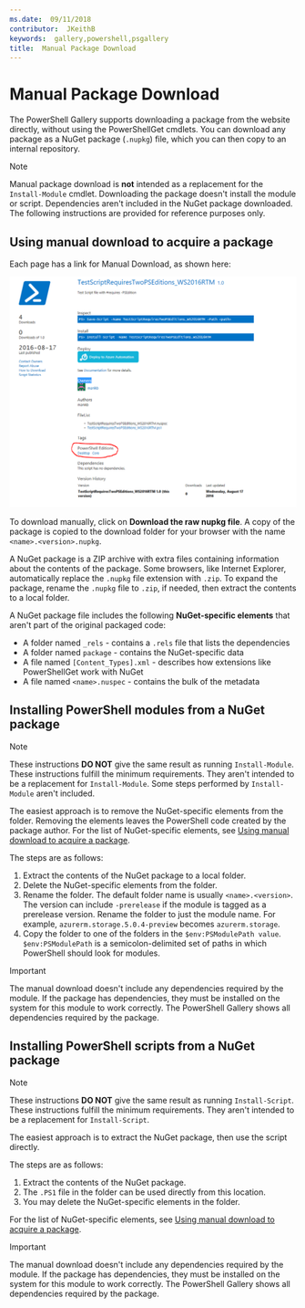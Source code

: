 ```yaml
---
ms.date:  09/11/2018
contributor:  JKeithB
keywords:  gallery,powershell,psgallery
title:  Manual Package Download
---
```


# Manual Package Download

The PowerShell Gallery supports downloading a package from the website directly, without using the
PowerShellGet cmdlets. You can download any package as a NuGet package (`.nupkg`) file, which you can
then copy to an internal repository.

> [!NOTE]
> Manual package download is **not** intended as a replacement for the `Install-Module` cmdlet.
> Downloading the package doesn't install the module or script. Dependencies aren't included in the
> NuGet package downloaded. The following instructions are provided for reference purposes only.

## Using manual download to acquire a package

Each page has a link for Manual Download, as shown here:

![Manual Download](../../Images/packagedisplaypagewithpseditions.png)

To download manually, click on **Download the raw nupkg file**. A copy of the package is copied to
the download folder for your browser with the name `<name>.<version>.nupkg`.

A NuGet package is a ZIP archive with extra files containing information about the contents of the
package. Some browsers, like Internet Explorer, automatically replace the `.nupkg` file extension
with `.zip`. To expand the package, rename the `.nupkg` file to `.zip`, if needed, then extract the
contents to a local folder.

A NuGet package file includes the following **NuGet-specific elements** that aren't part of the
original packaged code:

- A folder named `_rels` - contains a `.rels` file that lists the dependencies
- A folder named `package` - contains the NuGet-specific data
- A file named `[Content_Types].xml` - describes how extensions like PowerShellGet work with NuGet
- A file named `<name>.nuspec` - contains the bulk of the metadata

## Installing PowerShell modules from a NuGet package

> [!NOTE]
> These instructions **DO NOT** give the same result as running `Install-Module`. These instructions
> fulfill the minimum requirements. They aren't intended to be a replacement for `Install-Module`.
> Some steps performed by `Install-Module` aren't included.

The easiest approach is to remove the NuGet-specific elements from the folder. Removing the elements
leaves the PowerShell code created by the package author.
For the list of NuGet-specific elements, see [Using manual download to acquire a package](#using-manual-download-to-acquire-a-package).

The steps are as follows:

1. Extract the contents of the NuGet package to a local folder.
2. Delete the NuGet-specific elements from the folder.
3. Rename the folder. The default folder name is usually `<name>.<version>`. The version can
   include `-prerelease` if the module is tagged as a prerelease version. Rename the folder to just
   the module name. For example, `azurerm.storage.5.0.4-preview` becomes `azurerm.storage`.
4. Copy the folder to one of the folders in the `$env:PSModulePath value`. `$env:PSModulePath` is a
   semicolon-delimited set of paths in which PowerShell should look for modules.

> [!IMPORTANT]
> The manual download doesn't include any dependencies required by the module. If the package has
> dependencies, they must be installed on the system for this module to work correctly. The
> PowerShell Gallery shows all dependencies required by the package.

## Installing PowerShell scripts from a NuGet package

> [!NOTE]
> These instructions **DO NOT** give the same result as running `Install-Script`. These instructions
> fulfill the minimum requirements. They aren't intended to be a replacement for `Install-Script`.

The easiest approach is to extract the NuGet package, then use the script directly.

The steps are as follows:

1. Extract the contents of the NuGet package.
2. The `.PS1` file in the folder can be used directly from this location.
3. You may delete the NuGet-specific elements in the folder.

For the list of NuGet-specific elements, see [Using manual download to acquire a package](#using-manual-download-to-acquire-a-package).

> [!IMPORTANT]
> The manual download doesn't include any dependencies required by the module. If the package has
> dependencies, they must be installed on the system for this module to work correctly. The
> PowerShell Gallery shows all dependencies required by the package.
